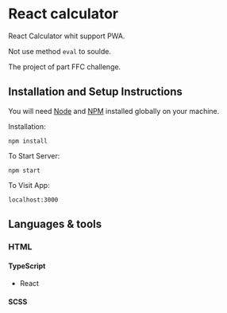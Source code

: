 # React calculator

React Calculator whit support PWA.

Not use method `eval` to soulde.

The project of part FFC challenge.

## Installation and Setup Instructions

You will need [Node](http://nodejs.org/) and [NPM](https://npmjs.org/) installed globally on your machine.

Installation:

`npm install`

To Start Server:

`npm start`

To Visit App:

`localhost:3000`

## Languages & tools

### HTML

#### TypeScript

- React

#### SCSS
